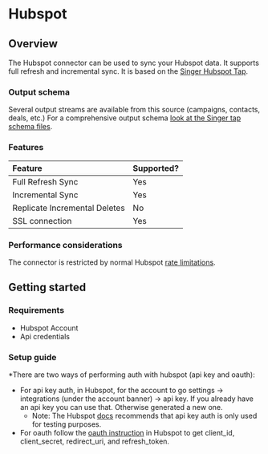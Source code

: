 # Hubspot

## Overview

The Hubspot connector can be used to sync your Hubspot data. It supports full refresh and incremental sync. It is based on the [Singer Hubspot Tap](https://github.com/singer-io/tap-hubspot).

### Output schema

Several output streams are available from this source \(campaigns, contacts, deals, etc.\) For a comprehensive output schema [look at the Singer tap schema files](https://github.com/singer-io/tap-hubspot/tree/master/tap_hubspot/schemas).

### Features

| Feature | Supported? |
| :--- | :--- |
| Full Refresh Sync | Yes |
| Incremental Sync | Yes |
| Replicate Incremental Deletes | No |
| SSL connection | Yes |

### Performance considerations

The connector is restricted by normal Hubspot [rate limitations](https://legacydocs.hubspot.com/apps/api_guidelines).

## Getting started

### Requirements

* Hubspot Account
* Api credentials

### Setup guide

\*There are two ways of performing auth with hubspot \(api key and oauth\):

* For api key auth, in Hubspot, for the account to go settings -&gt; integrations \(under the account banner\) -&gt; api key. If you already have an api key you can use that. Otherwise generated a new one.
  * Note: The Hubspot [docs](https://legacydocs.hubspot.com/docs/methods/auth/oauth-overview) recommends that api key auth is only used for testing purposes.
* For oauth follow the [oauth instruction](https://developers.hubspot.com/docs/api/oauth-quickstart-guide) in Hubspot to get client\_id, client\_secret, redirect\_uri, and refresh\_token.

